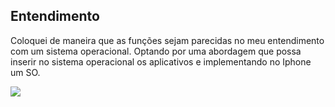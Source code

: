 ## Entendimento
Coloquei de maneira que as funções sejam parecidas no meu entendimento com um sistema operacional. Optando por uma abordagem que possa inserir no sistema operacional os aplicativos e implementando no Iphone um SO. 


   [![](https://mermaid.ink/img/pako:eNp9kk1OwzAQha9ieQWivUDEBsEGiRakbr2Z2kM6wrEj_0RAyN1x4yR1BOoiimfeN-8l1vRcWoW84lKD908EtYNGGMbOD2MH8gEbeG3RgSRrQLP7n-2W7aInCdeZPXRYg7LuOvZCNUiwwmTsuT1Zg1n6O5KZmR2_-R-qn4FhTWbvtVrq-a_63GLsLlgJN7dL2UL0Ze1R4xiY52ZlKC2XS7i44icdyb1BTaZ0A0Wj2d528HBcKSGCpm9Yj6xipku8hOjUWFmgUVg0yKQ0eLSmQ-dLz_HAN7xB1wCptBmjqeDhhA0KXqWjAvchuDBD4iAGe_gyklfBRdxwZ2N94tU7aJ-q2KoUPa3V0kVFwbrdtHjn1_ALfDvPYg?type=png)](https://mermaid.live/edit#pako:eNp9kk1OwzAQha9ieQWivUDEBsEGiRakbr2Z2kM6wrEj_0RAyN1x4yR1BOoiimfeN-8l1vRcWoW84lKD908EtYNGGMbOD2MH8gEbeG3RgSRrQLP7n-2W7aInCdeZPXRYg7LuOvZCNUiwwmTsuT1Zg1n6O5KZmR2_-R-qn4FhTWbvtVrq-a_63GLsLlgJN7dL2UL0Ze1R4xiY52ZlKC2XS7i44icdyb1BTaZ0A0Wj2d528HBcKSGCpm9Yj6xipku8hOjUWFmgUVg0yKQ0eLSmQ-dLz_HAN7xB1wCptBmjqeDhhA0KXqWjAvchuDBD4iAGe_gyklfBRdxwZ2N94tU7aJ-q2KoUPa3V0kVFwbrdtHjn1_ALfDvPYg)
